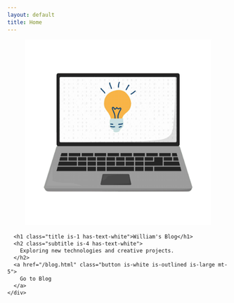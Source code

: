 ```yaml
---
layout: default
title: Home
---
```


<section class="hero">
  <div class="hero-body hero-body--raised">
    <div class="container has-text-centered">
      <figure class="image is-128x128 mx-auto">
        <img class="is-rounded-will" src="/assets/will.png" alt="William Golovlev">
      </figure>

      <h1 class="title is-1 has-text-white">William's Blog</h1>
      <h2 class="subtitle is-4 has-text-white">
        Exploring new technologies and creative projects.
      </h2>
      <a href="/blog.html" class="button is-white is-outlined is-large mt-5">
        Go to Blog
      </a>
    </div>

  </div>
</section>
